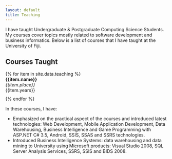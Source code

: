 ```yaml
---
layout: default
title: Teaching
---
```

I have taught Undergraduate & Postgraduate Computing Science Students. My courses cover topics mostly related to software development and business informatics. 
Below is a list of courses that I have taught at the University of Fiji. <br>

<h2 class="text-primary">Courses Taught</h2>
{% for item in site.data.teaching %}
  <div style="padding-bottom: 10px"> <b>{{item.name}}</b><br>
  <i>{{item.place}}</i><br>
  {{item.years}}</div>
{% endfor %}

In these courses, I have:

- Emphasized on the practical aspect of the courses and introduced latest technologies: Web Development,
Mobile Application Development, Data Warehousing, Business Intelligence and Game Programming with ASP.NET
C# 3.5, Android, SSIS, SSAS and SSRS technologies.
- Introduced Business Intelligence Systems: data warehousing and data mining to University using Microsoft
products: Visual Studio 2008, SQL Server Analysis Services, SSRS, SSIS and BIDS 2008.

